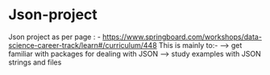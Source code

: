 # Json-project
Json project as per page : - https://www.springboard.com/workshops/data-science-career-track/learn#/curriculum/448
This is mainly to:-
--> get familiar with packages for dealing with JSON
--> study examples with JSON strings and files
